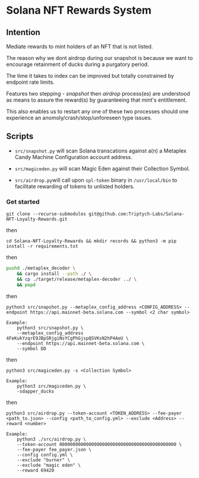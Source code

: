 # Solana NFT Rewards System

## Intention
Mediate rewards to mint holders of an NFT that is not listed.

The reason why we dont airdrop during our snapshot is because we want to encourage retainment of ducks during a purgatory period.

The time it takes to index can be improved but totally constrained by endpoint rate limits.

Features two stepping - _snapshot_ then _airdrop_ process(es) are understood as means to assure the reward(s) by guaranteeing that mint's entitlement.

This also enables us to restart any one of these two processes should one experience an anomoly/crash/stop/unforeseen type issues.

## Scripts
* `src/snapshot.py` will scan Solana transcations against a(n) a Metaplex Candy Machine Configuration account address.

* `src/magiceden.py` will scan Magic Eden against their Collection Symbol.

* `src/airdrop.py`will call upon `spl-token` binary in `/usr/local/bin` to facilitate rewarding of tokens to unlisted holders.

### Get started

```
git clone --recurse-submodules git@github.com:Triptych-Labs/Solana-NFT-Loyalty-Rewards.git
```

then

```
cd Solana-NFT-Loyalty-Rewards && mkdir records && python3 -m pip install -r requirements.txt
```

then

```bash
pushd ./metaplex_decoder \
    && cargo install --path ./ \
    && cp ./target/release/metaplex-decoder ../ \
    && popd
```

then

```
python3 src/snapshot.py --metaplex_config_address <CONFIG_ADDRESS> --endpoint https://api.mainnet-beta.solana.com --symbol <2 char symbol>

Example:
    python3 src/snapshot.py \
    --metaplex_config_address 4FeKukYzqrE9JBpSRjgiNsYCgPhGjspQSVKsN2hP4AeU \
    --endpoint https://api.mainnet-beta.solana.com \
    --symbol DD
```

then

```
python3 src/magiceden.py -s <Collection Symbol>

Example:
    python3 src/magiceden.py \
    -sdapper_ducks
```

then

```
python3 src/airdrop.py --token-account <TOKEN_ADDRESS> --fee-payer <path_to.json> --config <path_to_config.yml> --exclude <Address> --reward <number>

Example:
    python3 ./src/airdrop.py \
    --token-account 00000000000000000000000000000000000000000000 \
    --fee-payer fee_payer.json \
    --config config.yml \
    --exclude "burner" \
    --exclude "magic eden" \
    --reward 69420
```
